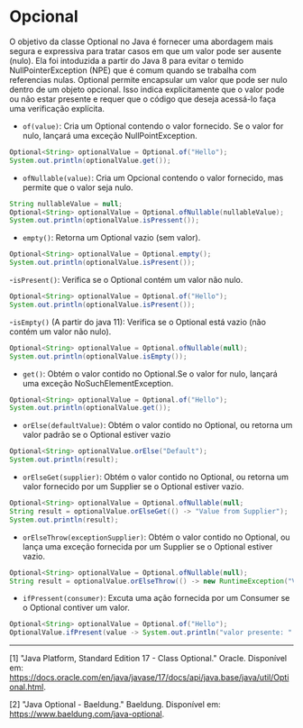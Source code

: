 # Opcional

O objetivo da classe Optional no Java é fornecer uma abordagem mais segura e expressiva para tratar casos em que um valor pode ser ausente (nulo).
Ela foi intoduzida a partir do Java 8 para evitar o temido NullPointerException (NPE) que é comum quando se trabalha com referencias nulas. Optional permite encapsular um valor que pode ser nulo dentro de um objeto opcional. Isso indica explicitamente que o valor pode ou não estar presente e requer que o código que deseja acessá-lo faça uma verificação explícita.
<br>
- `of(value)`: Cria um Optional contendo o valor fornecido. Se o valor for nulo, lançará uma exceção NullPointException.

````java
Optional<String> optionalValue = Optional.of("Hello");
System.out.println(optionalValue.get());
`````
- `ofNullable(value)`: Cria um Opcional contendo o valor fornecido, mas permite que o valor seja nulo.

`````java
String nullableValue = null;
Optional<String> optionalValue = Optional.ofNullable(nullableValue);
System.out.println(optionalValue.isPressent());
`````

- `empty()`: Retorna um Optional vazio (sem valor).

`````java
Optional<String> optionalValue = Optional.empty();
System.out.println(optionalValue.isPresent());
`````

-`isPresent()`: Verifica se o Optional contém um valor não nulo.

`````java
Optional<String> optionalValue = Optional.of("Hello");
System.out.println(optionalValue.isPresent());
`````

-`isEmpty()` (A partir do java 11): Verifica se o Optional está vazio (não contém um valor não nulo).

`````java
Optional<String> optionalValue = Optional.ofNullable(null);
System.out.println(optionalValue.isEmpty());
`````

- `get()`: Obtém o valor contido no Optional.Se o valor for nulo, lançará uma exceção NoSuchElementException.

`````java
Optional<String> optionalValue = Optional.of("Hello");
System.out.println(optionalValue.get());
`````

- `orElse(defaultValue)`: Obtém o valor contido no Optional, ou retorna um valor padrão se o Optional estiver vazio

`````java
Optional<String> optionalValue.orElse("Default");
System.out.println(result);
`````
- `orElseGet(supplier)`: Obtém o valor contido no Optional, ou retorna um valor fornecido por um Supplier se o Optional estiver vazio.

`````java
Optional<String> optionalValue = Optional.ofNullable(null;
String result = optionalValue.orElseGet(() -> "Value from Supplier");
System.out.println(result);
`````
- `orElseThrow(exceptionSupplier)`: Obtém o valor contido no Optional, ou lança uma exceção fornecida por um Supplier se o Optional estiver vazio.

`````java
Optional<String> optionalValue = Optional.ofNullable(null);
String result = optionalValue.orElseThrow(() -> new RuntimeException("Value not present"));
`````

- `ifPressent(consumer)`: Excuta uma ação fornecida por um Consumer se o Optional contiver um valor.

`````java
Optional<String> optionalValue = Optional.of("Hello");
OptionalValue.ifPresent(value -> System.out.println("valor presente: " + value));
`````
---

[1] "Java Platform, Standard Edition 17 - Class Optional." Oracle. Disponível em: https://docs.oracle.com/en/java/javase/17/docs/api/java.base/java/util/Optional.html.

[2] "Java Optional - Baeldung." Baeldung. Disponível em: https://www.baeldung.com/java-optional.
